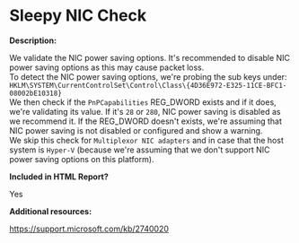 Sleepy NIC Check
======

**Description:**

We validate the NIC power saving options. It's recommended to disable NIC power saving options as this may cause packet loss.\
To detect the NIC power saving options, we're probing the sub keys under: `HKLM\SYSTEM\CurrentControlSet\Control\Class\{4D36E972-E325-11CE-BFC1-08002bE10318}`\
We then check if the `PnPCapabilities` REG_DWORD exists and if it does, we're validating its value. If it's `28` or `280`, NIC power saving is disabled as we recommend it. If the REG_DWORD doesn't exists, we're assuming that NIC power saving is not disabled or configured and show a warning.\
We skip this check for `Multiplexor NIC adapters` and in case that the host system is `Hyper-V` (because we're assuming that we don't support NIC power saving options on this platform).

**Included in HTML Report?**

Yes

**Additional resources:**

https://support.microsoft.com/kb/2740020